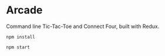 # Arcade

Command line Tic-Tac-Toe and Connect Four, built with Redux.

``` npm install ```

``` npm start ```

